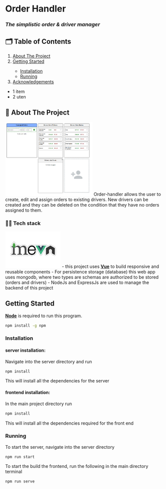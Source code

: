 # Order Handler
### _The simplistic order & driver manager_

## 🗂️ Table of Contents
<ol>
  <li><a href="#about-the-project">About The Project</a></li>
  <li><a href="#getting-started">Getting Started</a></li>
    <ul>
      <li><a href="#Installation">Installation</a></li>
      <li><a href="#Running">Running</a></li>
    </ul>
  <li><a href="#acknowledgements">Acknowledgements</a></li>
</ol>

* 1 item
* 2 uten


## 📒 About The Project

<img src="./src/assets/order-handler-ui.png/" width="55%" title="hover text">
Order-handler allows the user to create, edit and assign orders to existing drivers.
New drivers can be created and they can be deleted on the condition that they have no orders assigned to them.

### 👨‍💻 Tech stack
<img src="./src/assets/mevn-cli.jpg/" width="35%" title="hover text">
- this project uses <a href="https://vuejs.org/"><b>Vue</b></a> to build responsive and reusable components
- For persistence storage (database) this web app uses mongodb, where two types are schemas are authorized to be stored (orders and drivers)
- NodeJs and ExpressJs are used to manage the backend of this project


## Getting Started


<a href="https://nodejs.org/en/"><b>Node</b></a> is required to run this program.

```sh
npm install -g npm
```

### Installation

#### server installation:

Navigate into the server directory and run
```sh
npm install
```
This will install all the dependencies for the server

#### frontend installation:

In the main project directory run
```sh
npm install
```
This will install all the dependencies required for the front end



### Running

To start the server, navigate into the server directory
```
npm run start
```
To start the build the frontend, run the following in the main directory terminal
```
npm run serve
```


